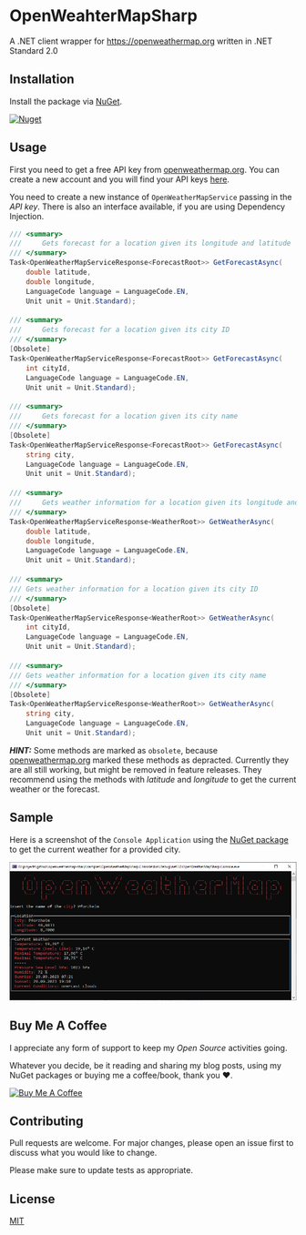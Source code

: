 # OpenWeahterMapSharp

A .NET client wrapper for https://openweathermap.org written in .NET Standard 2.0


## Installation

Install the package via [NuGet](https://www.nuget.org/packages/OpenWeatherMapSharp).

<a href="https://www.nuget.org/packages/OpenWeatherMapSharp" target="_blank">![Nuget](https://img.shields.io/nuget/v/OpenWeatherMapSharp)</a>


## Usage

First you need to get a free API key from [openweathermap.org](https://www.openweathermap.org). You can create a new account and you will find your API keys [here](https://home.openweathermap.org/api_keys).

You need to create a new instance of `OpenWeatherMapService` passing in the *API key*. There is also an interface available, if you are using Dependency Injection.

```csharp
/// <summary>
///     Gets forecast for a location given its longitude and latitude
/// </summary>
Task<OpenWeatherMapServiceResponse<ForecastRoot>> GetForecastAsync(
    double latitude,
    double longitude,
    LanguageCode language = LanguageCode.EN,
    Unit unit = Unit.Standard);

/// <summary>
///     Gets forecast for a location given its city ID
/// </summary>
[Obsolete]
Task<OpenWeatherMapServiceResponse<ForecastRoot>> GetForecastAsync(
    int cityId,
    LanguageCode language = LanguageCode.EN,
    Unit unit = Unit.Standard);

/// <summary>
///     Gets forecast for a location given its city name
/// </summary>
[Obsolete]
Task<OpenWeatherMapServiceResponse<ForecastRoot>> GetForecastAsync(
    string city,
    LanguageCode language = LanguageCode.EN,
    Unit unit = Unit.Standard);

/// <summary>
///     Gets weather information for a location given its longitude and latitude
/// </summary>
Task<OpenWeatherMapServiceResponse<WeatherRoot>> GetWeatherAsync(
    double latitude,
    double longitude,
    LanguageCode language = LanguageCode.EN,
    Unit unit = Unit.Standard);

/// <summary>
/// Gets weather information for a location given its city ID
/// </summary>
[Obsolete]
Task<OpenWeatherMapServiceResponse<WeatherRoot>> GetWeatherAsync(
    int cityId,
    LanguageCode language = LanguageCode.EN,
    Unit unit = Unit.Standard);

/// <summary>
/// Gets weather information for a location given its city name
/// </summary>
[Obsolete]
Task<OpenWeatherMapServiceResponse<WeatherRoot>> GetWeatherAsync(
    string city,
    LanguageCode language = LanguageCode.EN,
    Unit unit = Unit.Standard);
```

***HINT:*** Some methods are marked as `obsolete`, because [openweathermap.org](https://openweathermap.org) marked these methods as depracted. Currently they are all still working, but might be removed in feature releases. They recommend using the methods with *latitude* and *longitude* to get the current weather or the forecast.


## Sample

Here is a screenshot of the `Console Application` using the [NuGet package](https://www.nuget.org/packages/OpenWeatherMapSharp) to get the current weather for a provided city.

![](./docs/openweathermapsharp-sample.png)

## Buy Me A Coffee

I appreciate any form of support to keep my _Open Source_ activities going.

Whatever you decide, be it reading and sharing my blog posts, using my NuGet packages or buying me a coffee/book, thank you ❤️.

<a href="https://www.buymeacoffee.com/tsjdevapps" target="_blank"><img src="https://cdn.buymeacoffee.com/buttons/default-yellow.png" alt="Buy Me A Coffee" height="41" width="174"></a>

## Contributing

Pull requests are welcome. For major changes, please open an issue first
to discuss what you would like to change.

Please make sure to update tests as appropriate.

## License

[MIT](https://choosealicense.com/licenses/mit/)